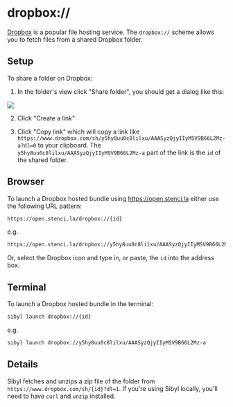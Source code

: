 # dropbox://

[Dropbox](dropbox.com) is a popular file hosting service. The `dropbox://` scheme allows you to fetch files from a shared Dropbox folder.

## Setup

To share a folder on Dropbox:

1. In the folder's view click "Share folder", you should get a dialog like this:

![](assets/dropbox-scheme.png)

2. Click "Create a link"

3. Click "Copy link" which will copy a link like `https://www.dropbox.com/sh/y5hy8uu0c8lilxu/AAASyzQjyIIyMSV9B66L2Mz-a?dl=0` to your clipboard. The `y5hy8uu0c8lilxu/AAASyzQjyIIyMSV9B66L2Mz-a` part of the link is the `id` of the shared folder.

## Browser

To launch a Dropbox hosted bundle using https://open.stenci.la either use the following URL pattern:

```sh
https://open.stenci.la/dropbox://{id}
```

e.g.

```sh
https://open.stenci.la/dropbox://y5hy8uu0c8lilxu/AAASyzQjyIIyMSV9B66L2Mz-a
```

Or, select the Dropbox icon and type in, or paste, the `id` into the address box.

## Terminal

To launch a Dropbox hosted bundle in the terminal:

```sh
sibyl launch dropbox://{id}
```

e.g.

```sh
sibyl launch dropbox://y5hy8uu0c8lilxu/AAASyzQjyIIyMSV9B66L2Mz-a
```

## Details

Sibyl fetches and unzips a zip file of the folder from `https://www.dropbox.com/sh/{id}?dl=1`. If you're using Sibyl locally, you'll need to have `curl` and `unzip` installed.
